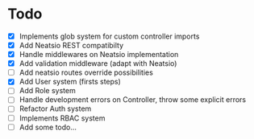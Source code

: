 # Todo

- [x] Implements glob system for custom controller imports
- [x] Add Neatsio REST compatibilty
- [x] Handle middlewares on Neatsio implementation
- [x] Add validation middleware (adapt with Neatsio)
- [ ] Add neatsio routes override possibilities
- [x] Add User system (firsts steps)
- [ ] Add Role system
- [ ] Handle development errors on Controller, throw some explicit errors
- [ ] Refactor Auth system
- [ ] Implements RBAC system
- [ ] Add some todo...

